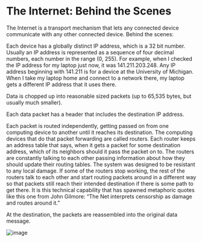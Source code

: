 # The Internet: Behind the Scenes

The Internet is a transport mechanism that lets any connected device communicate with any other connected device. Behind the scenes:

Each device has a globally distinct IP address, which is a 32 bit number. Usually an IP address is represented as a sequence of four decimal numbers, each number in the range (0, 255). For example, when I checked the IP address for my laptop just now, it was 141.211.203.248. Any IP address beginning with 141.211 is for a device at the University of Michigan. When I take my laptop home and connect to a network there, my laptop gets a different IP address that it uses there.

Data is chopped up into reasonable sized packets (up to 65,535 bytes, but usually much smaller).

Each data packet has a header that includes the destination IP address.

Each packet is routed independently, getting passed on from one computing device to another until it reaches its destination. The computing devices that do that packet forwarding are called routers. Each router keeps an address table that says, when it gets a packet for some destination address, which of its neighbors should it pass the packet on to. The routers are constantly talking to each other passing information about how they should update their routing tables. The system was designed to be resistant to any local damage. If some of the routers stop working, the rest of the routers talk to each other and start routing packets around in a different way so that packets still reach their intended destination if there is some path to get there. It is this technical capability that has spawned metaphoric quotes like this one from John Gilmore: “The Net interprets censorship as damage and routes around it.”

At the destination, the packets are reassembled into the original data message.

![image](https://user-images.githubusercontent.com/103328611/206882250-50fb95fc-7df7-47fd-8aa2-f299cbf7e10e.png)
